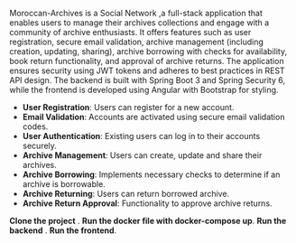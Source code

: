 Moroccan-Archives is a Social Network ,a full-stack application that enables users to manage their archives collections and engage with a community of archive enthusiasts. It offers features such as user registration, secure email validation, archive management (including creation, updating, sharing), archive borrowing with checks for availability, book return functionality, and approval of archive returns. The application ensures security using JWT tokens and adheres to best practices in REST API design. The backend is built with Spring Boot 3 and Spring Security 6, while the frontend is developed using Angular with Bootstrap for styling.


- **User Registration**: Users can register for a new account.
- **Email Validation**: Accounts are activated using secure email validation codes.
- **User Authentication**: Existing users can log in to their accounts securely.
- **Archive Management**: Users can create, update and share their archives.
- **Archive Borrowing**: Implements necessary checks to determine if an archive is borrowable.
- **Archive Returning**: Users can return borrowed archive.
- **Archive Return Approval**: Functionality to approve archive returns.



**Clone the project** .
**Run the docker file with docker-compose up**.
**Run the backend** .
**Run the frontend**.

